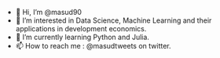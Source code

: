 - 👋 Hi, I’m @masud90
- 👀 I’m interested in Data Science, Machine Learning and their applications in development economics.
- 🌱 I’m currently learning Python and Julia.
- 📫 How to reach me : @masudtweets on twitter.

<!---
masud90/masud90 is a ✨ special ✨ repository because its `README.md` (this file) appears on your GitHub profile.
You can click the Preview link to take a look at your changes.
--->
